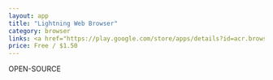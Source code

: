 ```yaml
---
layout: app
title: "Lightning Web Browser"
category: browser
links: <a href="https://play.google.com/store/apps/details?id=acr.browser.barebones">Play Store Free</a> | <a href="https://play.google.com/store/apps/details?id=acr.browser.lightning">Play Store Paid</a> | <a href="https://f-droid.org/repository/browse/?fdid=acr.browser.lightning">F-Droid</a> | <a href="https://github.com/anthonycr/Lightning-Browser">GitHub</a>
price: Free / $1.50
---
```


OPEN-SOURCE
